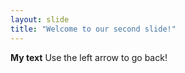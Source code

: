 ```yaml
---
layout: slide
title: "Welcome to our second slide!"
---
```

**My text**
Use the left arrow to go back!
